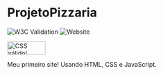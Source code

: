 # ProjetoPizzaria
![W3C Validation](https://img.shields.io/w3c-validation/html?targetUrl=https%3A%2F%2Fpesarmento.github.io%2FGet%2F)
![Website](https://img.shields.io/website?url=https%3A%2F%2Fpesarmento.github.io%2FGet%2F)
<p>
    <a href="http://jigsaw.w3.org/css-validator/check/referer">
        <img style="border:0;width:88px;height:31px"
            src="http://jigsaw.w3.org/css-validator/images/vcss"
            alt="CSS válido!" />
    </a>
</p>

Meu primeiro site! Usando HTML, CSS e JavaScript.
